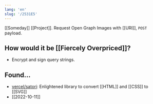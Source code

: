 ```yaml
---
lang: 'en'
slug: '/2531E5'
---
```


[[Someday]] [[Project]]. Request Open Graph Images with [[URI]], `POST` payload.

## How would it be [[Fiercely Overpriced]]?

- Encrypt and sign query strings.

## Found...

- [vercel/satori](https://github.com/vercel/satori): Enlightened library to convert [[HTML]] and [[CSS]] to [[SVG]]
- [[2022-10-11]]
